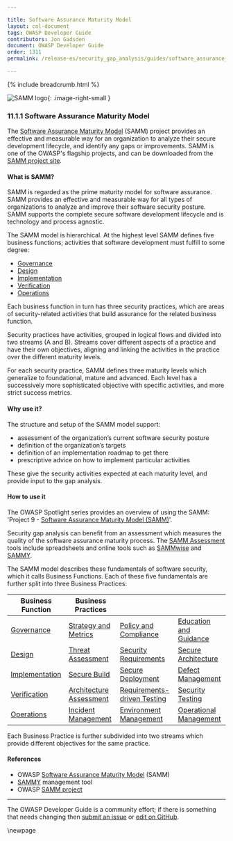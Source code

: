 ```yaml
---

title: Software Assurance Maturity Model
layout: col-document
tags: OWASP Developer Guide
contributors: Jon Gadsden
document: OWASP Developer Guide
order: 1311
permalink: /release-es/security_gap_analysis/guides/software_assurance_maturity_model/

---
```


{% include breadcrumb.html %}

<style type="text/css">
.image-right-small {
  height: 26px;
  display: block;
  margin-left: auto;
  margin-right: auto;
  float: right;
}
</style>

![SAMM logo](../../../../assets/images/logos/samm.png "OWASP SAMM"){: .image-right-small }

### 11.1.1 Software Assurance Maturity Model

The [Software Assurance Maturity Model][samm] (SAMM) project provides an effective and measurable way for
an organization to analyze their secure development lifecycle, and identify any gaps or improvements.
SAMM is one of the OWASP's flagship projects, and can be downloaded from the [SAMM project site][samm-project].

#### What is SAMM?

SAMM is regarded as the prime maturity model for software assurance.
SAMM provides an effective and measurable way for all types of organizations to analyze and improve
their software security posture.
SAMM supports the complete secure software development lifecycle and is technology and process agnostic.

The SAMM model is hierarchical. At the highest level SAMM defines five business functions;
activities that software development must fulfill to some degree:

* [Governance][sammg]
* [Design][sammd]
* [Implementation][sammi]
* [Verification][sammv]
* [Operations][sammo]

Each business function in turn has three security practices,
which are areas of security-related activities that build assurance for the related business function.

Security practices have activities, grouped in logical flows and divided into two streams (A and B).
Streams cover different aspects of a practice and have their own objectives,
aligning and linking the activities in the practice over the different maturity levels.

For each security practice, SAMM defines three maturity levels which generalize to foundational, mature and advanced.
Each level has a successively more sophisticated objective with specific activities, and more strict success metrics.

#### Why use it?

The structure and setup of the SAMM model support:

* assessment of the organization’s current software security posture
* definition of the organization’s targets
* definition of an implementation roadmap to get there
* prescriptive advice on how to implement particular activities

These give the security activities expected at each maturity level, and provide input to the gap analysis.

#### How to use it

The OWASP Spotlight series provides an overview of using the SAMM:
'Project 9 - [Software Assurance Maturity Model (SAMM)][spotlight09]'.

Security gap analysis can benefit from an assessment which measures the quality of the software assurance maturity process.
The [SAMM Assessment][samma] tools include spreadsheets and online tools such as [SAMMwise][samwise] and [SAMMY][sammy].

The SAMM model describes these fundamentals of software security, which it calls Business Functions.
Each of these five fundamentals are further split into three Business Practices:

| Business Function       | Business Practices                 |                                        |        |
| ----------------------- | ---------------------------------- | -------------------------------------- | ------ |
| [Governance][sammg]     | [Strategy and Metrics][sammgsm]    | [Policy and Compliance][sammgpc]       | [Education and Guidance][sammgeg] |
| [Design][sammd]         | [Threat Assessment][sammdta]       | [Security Requirements][sammdsr]       | [Secure Architecture][sammdsa]    |
| [Implementation][sammi] | [Secure Build][sammisb]            | [Secure Deployment][sammisd]           | [Defect Management][sammidm]      |
| [Verification][sammv]   | [Architecture Assessment][sammvaa] | [Requirements-driven Testing][sammvrt] | [Security Testing][sammvst]       |
| [Operations][sammo]     | [Incident Management][sammoim]     | [Environment Management][sammoem]      | [Operational Management][sammoom] |

Each Business Practice is further subdivided into two streams which provide different objectives for the same practice.

#### References

* OWASP [Software Assurance Maturity Model][samm] (SAMM)
* [SAMMY][sammy] management tool
* OWASP [SAMM project][samm-project]

----

The OWASP Developer Guide is a community effort; if there is something that needs changing
then [submit an issue][issue130101] or [edit on GitHub][edit130101].

[edit130101]: https://github.com/OWASP/www-project-developer-guide/blob/main/draft/13-security-gap-analysis/01-guides/01-samm.md
[issue130101]: https://github.com/OWASP/www-project-developer-guide/issues/new?labels=content&template=request.md&title=Update:%2013-security-gap-analysis/01-guides/01-samm
[samm]: https://owaspsamm.org/about/
[samma]: https://owaspsamm.org/assessment/
[sammd]: https://owaspsamm.org/model/design/
[sammdsa]: https://owaspsamm.org/model/design/secure-architecture/
[sammdsr]: https://owaspsamm.org/model/design/security-requirements/
[sammdta]: https://owaspsamm.org/model/design/threat-assessment/
[sammg]: https://owaspsamm.org/model/governance/
[sammgeg]: https://owaspsamm.org/model/governance/education-and-guidance/
[sammgpc]: https://owaspsamm.org/model/governance/policy-and-compliance/
[sammgsm]: https://owaspsamm.org/model/governance/strategy-and-metrics/
[sammi]: https://owaspsamm.org/model/implementation/
[sammidm]: https://owaspsamm.org/model/implementation/defect-management/
[sammisb]: https://owaspsamm.org/model/implementation/secure-build/
[sammisd]: https://owaspsamm.org/model/implementation/secure-deployment/
[sammo]: https://owaspsamm.org/model/operations/
[sammoem]: https://owaspsamm.org/model/operations/environment-management/
[sammoim]: https://owaspsamm.org/model/operations/incident-management
[sammoom]: https://owaspsamm.org/model/operations/operational-management/
[sammv]: https://owaspsamm.org/model/verification/
[sammvaa]: https://owaspsamm.org/model/verification/architecture-assessment/
[sammvrt]: https://owaspsamm.org/model/verification/requirements-driven-testing/
[sammvst]: https://owaspsamm.org/model/verification/security-testing/
[samm-project]: https://owasp.org/www-project-samm/
[samwise]: https://github.com/owaspsamm/sammwise
[sammy]: https://sammy.codific.com/
[spotlight09]: https://youtu.be/N0zcZnkH5Wg

\newpage

